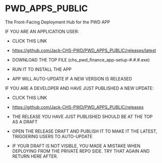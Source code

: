 # PWD_APPS_PUBLIC
The Front-Facing Deployment Hub for the PWD APP

IF YOU ARE AN APPLICATION USER:
  - CLICK THIS LINK
  - https://github.com/Jack-CHS-PWD/PWD_APPS_PUBLIC/releases/latest
  
  - DOWNLOAD THE TOP FILE (chs_pwd_finance_app-setup-#.#.#.exe)
  - RUN IT TO INSTALL THE APP
  - APP WILL AUTO-UPDATE IF A NEW VERSION IS RELEASED
  
IF YOU ARE A DEVELOPER AND HAVE JUST PUBLISHED A NEW UPDATE:
  - CLICK THIS LINK
  - https://github.com/Jack-CHS-PWD/PWD_APPS_PUBLIC/releases
  
  - THE RELEASE YOU HAVE JUST PUBLISHED SHOULD BE AT THE TOP AS A DRAFT
  - OPEN THE RELEASE DRAFT AND PUBLISH IT TO MAKE IT THE LATEST, TRIGGERING USERS TO AUTO-UPDATE
  
  - IF YOUR DRAFT IS NOT VISIBLE, YOU MADE A MISTAKE WHEN DEPLOYING FROM THE PRIVATE REPO SIDE. TRY THAT AGAIN AND RETURN HERE AFTER.
